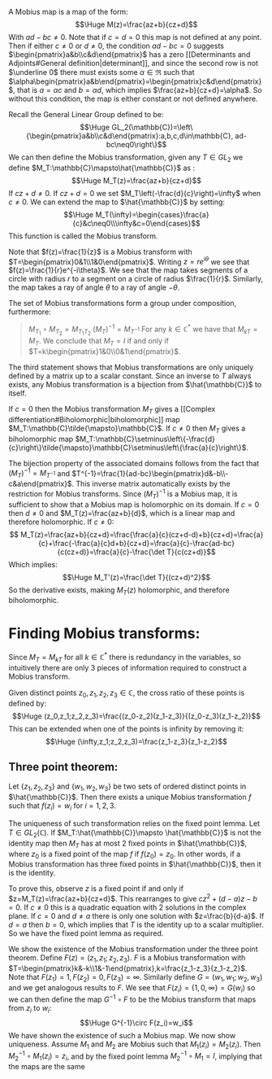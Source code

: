 A Mobius map is a map of the form:$$\Huge M(z)=\frac{az+b}{cz+d}$$With $ad-bc\neq0$. Note that if $c=d=0$ this map is not defined at any point. Then if either $c\neq0$ or $d\neq0$, the condition $ad-bc=0$ suggests $\begin{pmatrix}a&b\\c&d\end{pmatrix}$ has a zero [[Determinants and Adjoints#General definition|determinant]], and since the second row is not $\underline 0$ there must exists some $\alpha\in\Re$ such that $\alpha\begin{pmatrix}a&b\end{pmatrix}=\begin{pmatrix}c&d\end{pmatrix}$, that is $a=\alpha c$ and $b=\alpha d$, which implies $\frac{az+b}{cz+d}=\alpha$. So without this condition, the map is either constant or not defined anywhere.

Recall the General Linear Group defined to be:$$\Huge GL_2(\mathbb{C})=\left\{\begin{pmatrix}a&b\\c&d\end{pmatrix}:a,b,c,d\in\mathbb{C}, ad-bc\neq0\right\}$$We can then define the Mobius transformation, given any $T\in GL_2$ we define $M_T:\mathbb{C}\mapsto\hat{\mathbb{C}}$ as :$$\Huge M_T(z)=\frac{az+b}{cz+d}$$If $cz+d\neq0$. If $cz+d=0$ we set $M_T\left(-\frac{d}{c}\right)=\infty$ when $c\neq0$. We can extend the map to $\hat{\mathbb{C}}$ by setting:$$\Huge M_T(\infty)=\begin{cases}\frac{a}{c}&c\neq0\\\infty&c=0\end{cases}$$This function is called the Mobius transform.

Note that $f(z)=\frac{1}{z}$ is a Mobius transform with $T=\begin{pmatrix}0&1\\1&0\end{pmatrix}$. Writing $z=re^{i\theta}$ we see that $f(z)=\frac{1}{r}e^{-i\theta}$. We see that the map takes segments of a circle with radius $r$ to a segment on a circle of radius $\frac{1}{r}$. Similarly, the map takes a ray of angle $\theta$ to a ray of angle $-\theta$. 

The set of Mobius transformations form a group under composition, furthermore:
> $M_{T_1}\circ M_{T_2}=M_{T_1T_2}$
> $(M_T)^{-1}=M_{T^{-1}}$
> For any $k\in\mathbb{C}^*$ we have that $M_{kT}=M_T$. We conclude that $M_T=I$ if and only if $T=k\begin{pmatrix}1&0\\0&1\end{pmatrix}$.

The third statement shows that Mobius transformations are only uniquely defined by a matrix up to a scalar constant. Since an inverse to $T$ always exists, any Mobius transformation is a bijection from $\hat{\mathbb{C}}$ to itself. 

If $c=0$ then the Mobius transformation $M_T$ gives a [[Complex differentiation#Biholomorphic|biholomorphic]] map $M_T:\mathbb{C}\tilde{\mapsto}\mathbb{C}$. If $c\neq0$ then $M_T$ gives a biholomorphic map $M_T:\mathbb{C}\setminus\left\{-\frac{d}{c}\right\}\tilde{\mapsto}\mathbb{C}\setminus\left\{\frac{a}{c}\right\}$.

The bijection property of the associated domains follows from the fact that $(M_T)^{-1}=M_{T^{-1}}$ and $T^{-1}=\frac{1}{ad-bc}\begin{pmatrix}d&-b\\-c&a\end{pmatrix}$. This inverse matrix automatically exists by the restriction for Mobius transforms. Since $(M_T)^{-1}$ is a Mobius map, it is sufficient to show that a Mobius map is holomorphic on its domain. If $c=0$ then $d\neq0$ and $M_T(z)=\frac{az+b}{d}$, which is a linear map and therefore holomorphic. If $c\neq0$:$$ M_T(z)=\frac{az+b}{cz+d}=\frac{\frac{a}{c}(cz+d-d)+b}{cz+d}=\frac{a}{c}+\frac{-\frac{a}{c}d+b}{cz+d}=\frac{a}{c}-\frac{ad-bc}{c(cz+d)}=\frac{a}{c}-\frac{\det T}{c(cz+d)}$$Which implies:$$\Huge M_T'(z)=\frac{\det T}{(cz+d)^2}$$So the derivative exists, making $M_T(z)$ holomorphic, and therefore biholomorphic.

# Finding Mobius transforms:

Since $M_T=M_{kT}$ for all $k\in \mathbb{C}^*$ there is redundancy in the variables, so intuitively there are only $3$ pieces of information required to construct a Mobius transform.

Given distinct points $z_0,z_1,z_2,z_3\in\mathbb{C}$, the cross ratio of these points is defined by:$$\Huge (z_0,z_1;z_2,z_3)=\frac{(z_0-z_2)(z_1-z_3)}{(z_0-z_3)(z_1-z_2)}$$This can be extended when one of the points is infinity by removing it:$$\Huge (\infty,z_1;z_2,z_3)=\frac{z_1-z_3}{z_1-z_2}$$
## Three point theorem:
Let $\{z_1,z_2,z_3\}$ and $\{w_1,w_2,w_3\}$ be two sets of ordered distinct points in $\hat{\mathbb{C}}$. Then there exists a unique Mobius transformation $f$ such that $f(z_i)=w_i$ for $i=1,2,3$.

The uniqueness of such transformation relies on the fixed point lemma. Let $T\in GL_2(\mathbb{C})$. If $M_T:\hat{\mathbb{C}}\mapsto \hat{\mathbb{C}}$ is not the identity map then $M_T$ has at most $2$ fixed points in $\hat{\mathbb{C}}$, where $z_0$ is a fixed point of the map $f$ if $f(z_0)=z_0$. In other words, if a Mobius transformation has three fixed points in $\hat{\mathbb{C}}$, then it is the identity.

To prove this, observe $z$ is a fixed point if and only if $z=M_T(z)=\frac{az+b}{cz+d}$. This rearranges to give $cz^2+(d-a)z-b=0$. If $c\neq0$ this is a quadratic equation with $2$ solutions in the complex plane. If $c=0$ and $d\neq a$ there is only one solution with $z=\frac{b}{d-a}$. If $d=a$ then $b=0$, which implies that $T$ is the identity up to a scalar multiplier. So we have the fixed point lemma as required.

We show the existence of the Mobius transformation under the three point theorem. Define $F(z)=(z_1,z_1;z_2,z_3)$. $F$ is a Mobius transformation with $T=\begin{pmatrix}k&-k\\1&-1\end{pmatrix},k=\frac{z_1-z_3}{z_1-z_2}$. Note that $F(z_1)=1,F(z_2)=0,F(z_3)=\infty$. Similarly define $G=(w_1,w_1;w_2,w_3)$ and we get analogous results to $F$. We see that $F(z_i)=\{1,0,\infty\}=G(w_i)$ so we can then define the map $G^{-1}\circ F$ to be the Mobius transform that maps from $z_i$ to $w_i$:$$\Huge G^{-1}\circ F(z_i)=w_i$$We have shown the existence of such a Mobius map. We now show uniqueness. Assume $M_1$ and $M_2$ are Mobius such that $M_1(z_i)=M_2(z_i)$. Then $M_2^{-1}\circ M_1(z_i)=z_i$, and by the fixed point lemma $M_2^{-1}\circ M_1=I$, implying that the maps are the same